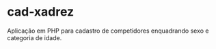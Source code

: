# cad-xadrez
Aplicação em PHP para cadastro de competidores enquadrando sexo e categoria de idade. 
